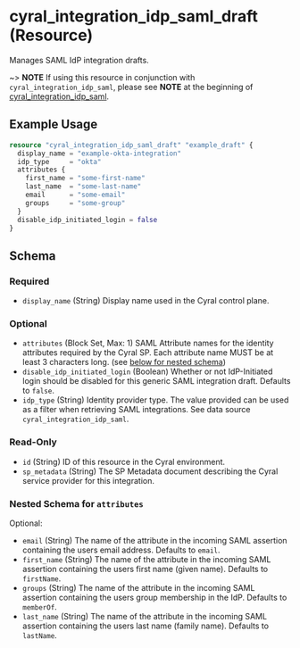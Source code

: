 # cyral_integration_idp_saml_draft (Resource)

Manages SAML IdP integration drafts.

~> **NOTE** If using this resource in conjunction with
`cyral_integration_idp_saml`, please see **NOTE** at the beginning of
[cyral_integration_idp_saml](./cyral_integration_idp_saml.md).

## Example Usage

```terraform
resource "cyral_integration_idp_saml_draft" "example_draft" {
  display_name = "example-okta-integration"
  idp_type     = "okta"
  attributes {
    first_name = "some-first-name"
    last_name  = "some-last-name"
    email      = "some-email"
    groups     = "some-group"
  }
  disable_idp_initiated_login = false
}
```

<!-- schema generated by tfplugindocs -->

## Schema

### Required

- `display_name` (String) Display name used in the Cyral control plane.

### Optional

- `attributes` (Block Set, Max: 1) SAML Attribute names for the identity attributes required by the Cyral SP. Each attribute name MUST be at least 3 characters long. (see [below for nested schema](#nestedblock--attributes))
- `disable_idp_initiated_login` (Boolean) Whether or not IdP-Initiated login should be disabled for this generic SAML integration draft. Defaults to `false`.
- `idp_type` (String) Identity provider type. The value provided can be used as a filter when retrieving SAML integrations. See data source `cyral_integration_idp_saml`.

### Read-Only

- `id` (String) ID of this resource in the Cyral environment.
- `sp_metadata` (String) The SP Metadata document describing the Cyral service provider for this integration.

<a id="nestedblock--attributes"></a>

### Nested Schema for `attributes`

Optional:

- `email` (String) The name of the attribute in the incoming SAML assertion containing the users email address. Defaults to `email`.
- `first_name` (String) The name of the attribute in the incoming SAML assertion containing the users first name (given name). Defaults to `firstName`.
- `groups` (String) The name of the attribute in the incoming SAML assertion containing the users group membership in the IdP. Defaults to `memberOf`.
- `last_name` (String) The name of the attribute in the incoming SAML assertion containing the users last name (family name). Defaults to `lastName`.

